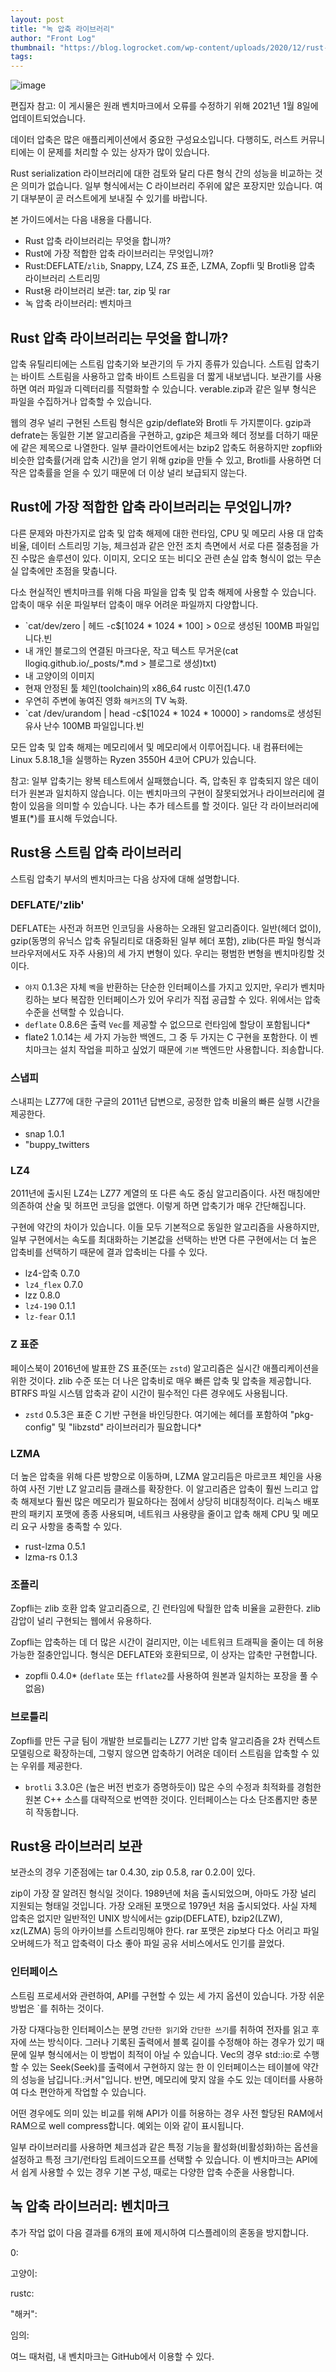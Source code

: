 ```yaml
---
layout: post
title: "녹 압축 라이브러리"
author: "Front Log"
thumbnail: "https://blog.logrocket.com/wp-content/uploads/2020/12/rust-compression-libraries.png"
tags: 
---
```



![image](https://i0.wp.com/blog.logrocket.com/wp-content/uploads/2020/12/rust-compression-libraries.png?fit=730%2C487&ssl=1)

편집자 참고: 이 게시물은 원래 벤치마크에서 오류를 수정하기 위해 2021년 1월 8일에 업데이트되었습니다.

데이터 압축은 많은 애플리케이션에서 중요한 구성요소입니다. 다행히도, 러스트 커뮤니티에는 이 문제를 처리할 수 있는 상자가 많이 있습니다.

Rust serialization 라이브러리에 대한 검토와 달리 다른 형식 간의 성능을 비교하는 것은 의미가 없습니다. 일부 형식에서는 C 라이브러리 주위에 얇은 포장지만 있습니다. 여기 대부분이 곧 러스트에게 보내질 수 있기를 바랍니다.

본 가이드에서는 다음 내용을 다룹니다.

- Rust 압축 라이브러리는 무엇을 합니까?
- Rust에 가장 적합한 압축 라이브러리는 무엇입니까?
- Rust:DEFLATE/`zlib`, Snappy, LZ4, ZS 표준, LZMA, Zopfli 및 Brotli용 압축 라이브러리 스트리밍
- Rust용 라이브러리 보관: tar, zip 및 rar
- 녹 압축 라이브러리: 벤치마크

## Rust 압축 라이브러리는 무엇을 합니까?

압축 유틸리티에는 스트림 압축기와 보관기의 두 가지 종류가 있습니다. 스트림 압축기는 바이트 스트림을 사용하고 압축 바이트 스트림을 더 짧게 내보냅니다. 보관기를 사용하면 여러 파일과 디렉터리를 직렬화할 수 있습니다. verable.zip과 같은 일부 형식은 파일을 수집하거나 압축할 수 있습니다.

웹의 경우 널리 구현된 스트림 형식은 gzip/deflate와 Brotli 두 가지뿐이다. gzip과 defrate는 동일한 기본 알고리즘을 구현하고, gzip은 체크와 헤더 정보를 더하기 때문에 같은 제목으로 나열한다. 일부 클라이언트에서는 bzip2 압축도 허용하지만 zopfli와 비슷한 압축률(거래 압축 시간)을 얻기 위해 gzip을 만들 수 있고, Brotli를 사용하면 더 작은 압축률을 얻을 수 있기 때문에 더 이상 널리 보급되지 않는다.

## Rust에 가장 적합한 압축 라이브러리는 무엇입니까?

다른 문제와 마찬가지로 압축 및 압축 해제에 대한 런타임, CPU 및 메모리 사용 대 압축 비율, 데이터 스트리밍 기능, 체크섬과 같은 안전 조치 측면에서 서로 다른 절충점을 가진 수많은 솔루션이 있다. 이미지, 오디오 또는 비디오 관련 손실 압축 형식이 없는 무손실 압축에만 초점을 맞춥니다.

다소 현실적인 벤치마크를 위해 다음 파일을 압축 및 압축 해제에 사용할 수 있습니다. 압축이 매우 쉬운 파일부터 압축이 매우 어려운 파일까지 다양합니다.

- `cat/dev/zero | 헤드 -c$[1024 * 1024 * 100] > 0으로 생성된 100MB 파일입니다.빈
- 내 개인 블로그의 연결된 마크다운, 작고 텍스트 무거운(cat llogiq.github.io/_posts/*.md > 블로그로 생성)txt)
- 내 고양이의 이미지
- 현재 안정된 툴 체인(toolchain)의 x86_64 rustc 이진(1.47.0
- 우연히 주변에 놓여진 영화 `해커즈`의 TV 녹화.
- `cat /dev/urandom | head -c$[1024 * 1024 * 10000] > randoms로 생성된 유사 난수 100MB 파일입니다.빈

모든 압축 및 압축 해제는 메모리에서 및 메모리에서 이루어집니다. 내 컴퓨터에는 Linux 5.8.18_1을 실행하는 Ryzen 3550H 4코어 CPU가 있습니다.

참고: 일부 압축기는 왕복 테스트에서 실패했습니다. 즉, 압축된 후 압축되지 않은 데이터가 원본과 일치하지 않습니다. 이는 벤치마크의 구현이 잘못되었거나 라이브러리에 결함이 있음을 의미할 수 있습니다. 나는 추가 테스트를 할 것이다. 일단 각 라이브러리에 별표(*)를 표시해 두었습니다.

## Rust용 스트림 압축 라이브러리

스트림 압축기 부서의 벤치마크는 다음 상자에 대해 설명합니다.

### DEFLATE/'zlib'

DEFLATE는 사전과 허프먼 인코딩을 사용하는 오래된 알고리즘이다. 일반(헤더 없이), gzip(동명의 유닉스 압축 유틸리티로 대중화된 일부 헤더 포함), zlib(다른 파일 형식과 브라우저에서도 자주 사용)의 세 가지 변형이 있다. 우리는 평범한 변형을 벤치마킹할 것이다.

- `야지` 0.1.3은 자체 `벡`을 반환하는 단순한 인터페이스를 가지고 있지만, 우리가 벤치마킹하는 보다 복잡한 인터페이스가 있어 우리가 직접 공급할 수 있다. 위에서는 압축 수준을 선택할 수 있습니다.
- `deflate` 0.8.6은 출력 `Vec`를 제공할 수 없으므로 런타임에 할당이 포함됩니다*
- flate2 1.0.14는 세 가지 가능한 백엔드, 그 중 두 가지는 C 구현을 포함한다. 이 벤치마크는 설치 작업을 피하고 싶었기 때문에 `기본` 백엔드만 사용합니다. 죄송합니다.

### 스냅피

스내피는 LZ77에 대한 구글의 2011년 답변으로, 공정한 압축 비율의 빠른 실행 시간을 제공한다.

- snap 1.0.1
- "buppy_twitters

### LZ4

2011년에 출시된 LZ4는 LZ77 계열의 또 다른 속도 중심 알고리즘이다. 사전 매칭에만 의존하여 산술 및 허프먼 코딩을 없앤다. 이렇게 하면 압축기가 매우 간단해집니다.

구현에 약간의 차이가 있습니다. 이들 모두 기본적으로 동일한 알고리즘을 사용하지만, 일부 구현에서는 속도를 최대화하는 기본값을 선택하는 반면 다른 구현에서는 더 높은 압축비를 선택하기 때문에 결과 압축비는 다를 수 있다.

- lz4-압축 0.7.0
- `lz4_flex` 0.7.0
- lzz 0.8.0
- `lz4-190` 0.1.1
- `lz-fear` 0.1.1

### Z 표준

페이스북이 2016년에 발표한 ZS 표준(또는 `zstd`) 알고리즘은 실시간 애플리케이션을 위한 것이다. zlib 수준 또는 더 나은 압축비로 매우 빠른 압축 및 압축을 제공합니다. BTRFS 파일 시스템 압축과 같이 시간이 필수적인 다른 경우에도 사용됩니다.

- `zstd` 0.5.3은 표준 C 기반 구현을 바인딩한다. 여기에는 헤더를 포함하여 "pkg-config" 및 "libzstd" 라이브러리가 필요합니다*

### LZMA

더 높은 압축을 위해 다른 방향으로 이동하며, LZMA 알고리듬은 마르코프 체인을 사용하여 사전 기반 LZ 알고리듬 클래스를 확장한다. 이 알고리즘은 압축이 훨씬 느리고 압축 해제보다 훨씬 많은 메모리가 필요하다는 점에서 상당히 비대칭적이다. 리눅스 배포판의 패키지 포맷에 종종 사용되며, 네트워크 사용량을 줄이고 압축 해제 CPU 및 메모리 요구 사항을 충족할 수 있다.

- rust-lzma 0.5.1
- lzma-rs 0.1.3

### 조플리

Zopfli는 zlib 호환 압축 알고리즘으로, 긴 런타임에 탁월한 압축 비율을 교환한다. zlib 감압이 널리 구현되는 웹에서 유용하다.

Zopfli는 압축하는 데 더 많은 시간이 걸리지만, 이는 네트워크 트래픽을 줄이는 데 허용 가능한 절충안입니다. 형식은 DEFLATE와 호환되므로, 이 상자는 압축만 구현합니다.

- zopfli 0.4.0* (`deflate` 또는 `fflate2`를 사용하여 원본과 일치하는 포장을 풀 수 없음)

### 브로틀리

Zopfli를 만든 구글 팀이 개발한 브로틀리는 LZ77 기반 압축 알고리즘을 2차 컨텍스트 모델링으로 확장하는데, 그렇지 않으면 압축하기 어려운 데이터 스트림을 압축할 수 있는 우위를 제공한다.

- `brotli` 3.3.0은 (높은 버전 번호가 증명하듯이) 많은 수의 수정과 최적화를 경험한 원본 C++ 소스를 대략적으로 번역한 것이다. 인터페이스는 다소 단조롭지만 충분히 작동합니다.

## Rust용 라이브러리 보관

보관소의 경우 기준점에는 tar 0.4.30, zip 0.5.8, rar 0.2.0이 있다.

zip이 가장 잘 알려진 형식일 것이다. 1989년에 처음 출시되었으며, 아마도 가장 널리 지원되는 형태일 것입니다. 가장 오래된 포맷으로 1979년 처음 출시되었다. 사실 자체 압축은 없지만 일반적인 UNIX 방식에서는 gzip(DEFLATE), bzip2(LZW), xz(LZMA) 등의 아카이브를 스트리밍해야 한다. rar 포맷은 zip보다 다소 어리고 파일 오버헤드가 적고 압축력이 다소 좋아 파일 공유 서비스에서도 인기를 끌었다.

### 인터페이스

스트림 프로세서와 관련하여, API를 구현할 수 있는 세 가지 옵션이 있습니다. 가장 쉬운 방법은 `를 취하는 것이다.

가장 다재다능한 인터페이스는 분명 `간단한 읽기`와 `간단한 쓰기`를 취하여 전자를 읽고 후자에 쓰는 방식이다. 그러나 기록된 출력에서 블록 길이를 수정해야 하는 경우가 있기 때문에 일부 형식에서는 이 방법이 최적이 아닐 수 있습니다. Vec의 경우 std::io:로 수행할 수 있는 Seek(Seek)를 출력에서 구현하지 않는 한 이 인터페이스는 테이블에 약간의 성능을 남깁니다.:커서"입니다. 반면, 메모리에 맞지 않을 수도 있는 데이터를 사용하여 다소 편안하게 작업할 수 있습니다.

어떤 경우에도 의미 있는 비교를 위해 API가 이를 허용하는 경우 사전 할당된 RAM에서 RAM으로 well compress합니다. 예외는 이와 같이 표시됩니다.

일부 라이브러리를 사용하면 체크섬과 같은 특정 기능을 활성화(비활성화)하는 옵션을 설정하고 특정 크기/런타임 트레이드오프를 선택할 수 있습니다. 이 벤치마크는 API에서 쉽게 사용할 수 있는 경우 기본 구성, 때로는 다양한 압축 수준을 사용합니다.

## 녹 압축 라이브러리: 벤치마크

추가 작업 없이 다음 결과를 6개의 표에 제시하여 디스플레이의 혼동을 방지합니다.

0:

고양이:

rustc:

"해커":

임의:

여느 때처럼, 내 벤치마크는 GitHub에서 이용할 수 있다.
